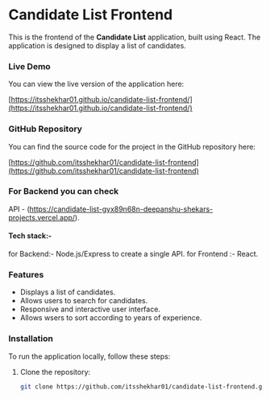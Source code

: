 # Candidate List Frontend

This is the frontend of the **Candidate List** application, built using React. The application is designed to display a list of candidates.

### Live Demo

You can view the live version of the application here:

[https://itsshekhar01.github.io/candidate-list-frontend/](https://itsshekhar01.github.io/candidate-list-frontend/)

### GitHub Repository

You can find the source code for the project in the GitHub repository here:

[https://github.com/itsshekhar01/candidate-list-frontend](https://github.com/itsshekhar01/candidate-list-frontend)

### For Backend you can check
 API - (https://candidate-list-gyx89n68n-deepanshu-shekars-projects.vercel.app/).

#### Tech stack:-
for Backend:- Node.js/Express to create a single API.
for Frontend :- React.

### Features

- Displays a list of candidates.
- Allows users to search for candidates.
- Responsive and interactive user interface.
- Allows wsers to sort according to years of experience.

### Installation

To run the application locally, follow these steps:

1. Clone the repository:
   ```bash
   git clone https://github.com/itsshekhar01/candidate-list-frontend.git
